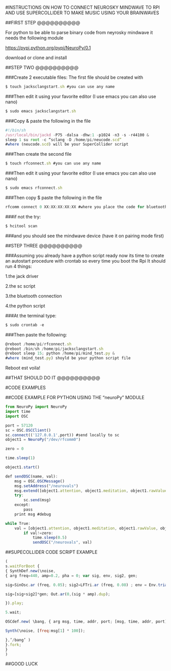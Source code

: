 #INSTRUCTIONS ON HOW TO CONNECT NEUROSKY MINDWAVE TO RPI AND USE SUPERCOLLIDER TO MAKE MUSIC USING YOUR BRAINWAVES

##FIRST STEP @@@@@@@@@@

For python to be able to parse binary code from neyrosky mindwave it needs the following module

https://pypi.python.org/pypi/NeuroPy/0.1

download or clone and install

##STEP TWO @@@@@@@@@@

###Create 2 executable files: The first file should be created with
```javascript
$ touch jacksclangstart.sh #you can use any name
```

###Then edit it using your favorite editor (I use emacs you can also use nano)
```javascript
$ sudo emacs jacksclangstart.sh
```

###Copy & paste the following in the file
```javascript
#!/bin/sh 
/usr/local/bin/jackd -P75 -dalsa -dhw:1 -p1024 -n3 -s -r44100 & 
sleep 1 su root -c “sclang -D /home/pi/neucode.scd” 
#where (neucode.scd) will be your SuperCollider script
```

###Then create the second file
```javascript
$ touch rfconnect.sh #you can use any name
```

###Then edit it using your favorite editor (I use emacs you can also use nano)
```javascript
$ sudo emacs rfconnect.sh
```

###Then copy $ paste the following in the file
```javascript
rfcomm connect 0 XX:XX:XX:XX:XX #where you place the code for bluetooth of your device(neurosky mindwave-it is usually within the box)
```

###if not the try:
```javascript
$ hcitool scan
```

###and you should see the mindwave device (have it on pairing mode first)

##STEP THREE @@@@@@@@@@

###Assuming you already have a python script ready now its time to create an autostart procedure with crontab so every time you boot the Rpi It should run 4 things:

1.the jack driver

2.the sc script

3.the bluetooth connection

4.the python script


###At the terminal type: 
```javascript 
$ sudo crontab -e
``` 

###Then paste the following:
```javascript
@reboot /home/pi/rfconnect.sh
@reboot /bin/sh /home/pi/jacksclangstart.sh 
@reboot sleep 15; python /home/pi/mind_test.py &
#where (mind_test.py) shoyld be your python script file
```
Reboot est voila!

##THAT SHOULD DO IT @@@@@@@@@@

#CODE EXAMPLES

##CODE EXAMPLE FOR PYTHON USING THE “neuroPy” MODULE
```javascript
from NeuroPy import NeuroPy
import time
import OSC

port = 57120
sc = OSC.OSCClient()
sc.connect(('127.0.0.1',port)) #send locally to sc
object1 = NeuroPy("/dev/rfcomm0")

zero = 0

time.sleep(1)

object1.start()

def sendOSC(name, val):
    msg = OSC.OSCMessage()
    msg.setAddress("/neurovals")
    msg.extend([object1.attention, object1.meditation, object1.rawValue, object1.delta, object1.theta, object1.lowAlpha, object1.highAlpha, object1.lowBeta, object1.highBeta, object1.lowGamma, object1.midGamma, object1.poorSignal, object1.blinkStrength])
    try:
        sc.send(msg)
    except:
        pass
    print msg #debug

while True:
    val = [object1.attention, object1.meditation, object1.rawValue, object1.delta, object1.theta, object1.lowAlpha, object1.highAlpha, object1.lowBeta, object1.highBeta, object1.lowGamma, object1.midGamma, object1.poorSignal, object1.blinkStrength]
        if val!=zero:
            time.sleep(0.5)
            sendOSC("/neurovals", val)
```

##SUPECOLLIDER CODE SCRIPT EXAMPLE
```javascript
( 
s.waitForBoot {
{ SynthDef.new(\noise,
{ arg freq=440, amp=0.2, pha = 0; var sig, env, sig2, gen;

sig=SinOsc.ar (freq, 0.05); sig2=LFTri.ar (freq, 0.08) ; env = Env.triangle(4, amp); gen = EnvGen.kr(env, doneAction: 2);

sig=[sig+sig2]*gen; Out.ar(0,(sig * amp).dup);

}).play;

5.wait;

OSCdef.new( \bang, { arg msg, time, addr, port; [msg, time, addr, port].postln;

Synth(\noise, [freq:msg[1] * 100]);

},’/bang’ )
}.fork; 
} 
)
```
##GOOD LUCK
